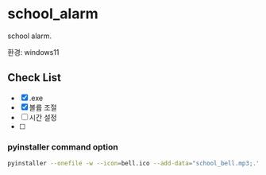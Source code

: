 # school_alarm
school alarm. 



환경: windows11



## Check List
- [x] .exe
- [x] 볼륨 조절
- [ ] 시간 설정
- [ ] 



### pyinstaller command option

```bash
pyinstaller --onefile -w --icon=bell.ico --add-data="school_bell.mp3;." alarm.py
```
